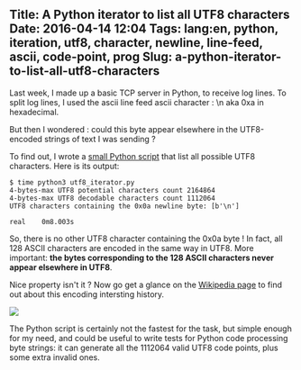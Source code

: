 Title: A Python iterator to list all UTF8 characters
Date: 2016-04-14 12:04
Tags: lang:en, python, iteration, utf8, character, newline, line-feed, ascii, code-point, prog
Slug: a-python-iterator-to-list-all-utf8-characters
---
Last week, I made up a basic TCP server in Python, to receive log lines. To split log lines, I used the ascii line feed ascii character : \n aka 0xa in hexadecimal.

But then I wondered : could this byte appear elsewhere in the UTF8-encoded strings of text I was sending ?

To find out, I wrote a [small Python script](//github.com/Lucas-C/linux_configuration/blob/master/languages/python/utf8_iterator.py) that list all possible UTF8 characters. Here is its output:
```
$ time python3 utf8_iterator.py 
4-bytes-max UTF8 potential characters count 2164864
4-bytes-max UTF8 decodable characters count 1112064
UTF8 characters containing the 0x0a newline byte: [b'\n']

real	0m8.003s
```

So, there is no other UTF8 character containing the 0x0a byte !
In fact, all 128 ASCII characters are encoded in the same way in UTF8. More important: **the bytes corresponding to the 128 ASCII characters never appear elsewhere in UTF8**.

Nice property isn't it ?
Now go get a glance on the [Wikipedia page](//en.wikipedia.org/wiki/UTF-8#History) to find out about this encoding intersting history.

<a href="//en.wikipedia.org/wiki/Office_Space"><img src="//chezsoi.org/lucas/wwcb/photos/YeahThanks-IfWeCouldGetbackToWorkNowThatdBeGreat.jpg"></a>

The Python script is certainly not the fastest for the task, but simple enough for my need, and could be useful to write tests for Python code processing byte strings: it can generate all the 1112064 valid UTF8 code points, plus some extra invalid ones.
